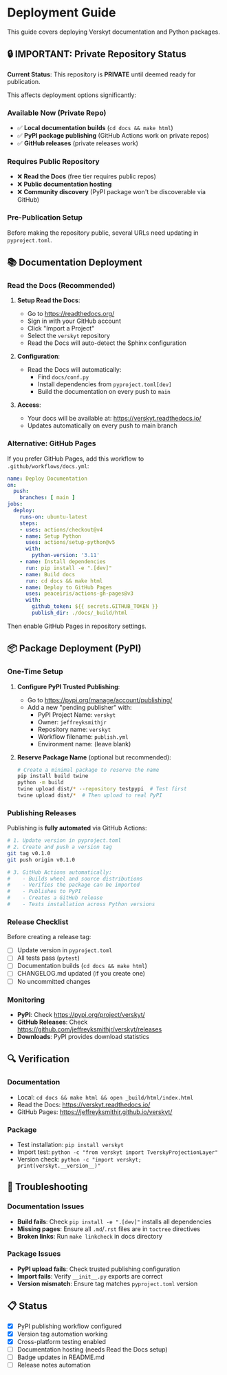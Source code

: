 # Deployment Guide

This guide covers deploying Verskyt documentation and Python packages.

## 🔒 **IMPORTANT: Private Repository Status**

**Current Status**: This repository is **PRIVATE** until deemed ready for publication.

This affects deployment options significantly:

### Available Now (Private Repo)
- ✅ **Local documentation builds** (`cd docs && make html`)
- ✅ **PyPI package publishing** (GitHub Actions work on private repos)
- ✅ **GitHub releases** (private releases work)

### Requires Public Repository
- ❌ **Read the Docs** (free tier requires public repos)
- ❌ **Public documentation hosting** 
- ❌ **Community discovery** (PyPI package won't be discoverable via GitHub)

### Pre-Publication Setup
Before making the repository public, several URLs need updating in `pyproject.toml`.

## 📚 Documentation Deployment

### Read the Docs (Recommended)

1. **Setup Read the Docs**:
   - Go to https://readthedocs.org/
   - Sign in with your GitHub account
   - Click "Import a Project"
   - Select the `verskyt` repository
   - Read the Docs will auto-detect the Sphinx configuration

2. **Configuration**:
   - Read the Docs will automatically:
     - Find `docs/conf.py`
     - Install dependencies from `pyproject.toml[dev]`
     - Build the documentation on every push to `main`
   
3. **Access**:
   - Your docs will be available at: https://verskyt.readthedocs.io/
   - Updates automatically on every push to main branch

### Alternative: GitHub Pages

If you prefer GitHub Pages, add this workflow to `.github/workflows/docs.yml`:

```yaml
name: Deploy Documentation
on:
  push:
    branches: [ main ]
jobs:
  deploy:
    runs-on: ubuntu-latest
    steps:
    - uses: actions/checkout@v4
    - name: Setup Python
      uses: actions/setup-python@v5
      with:
        python-version: '3.11'
    - name: Install dependencies
      run: pip install -e ".[dev]"
    - name: Build docs
      run: cd docs && make html
    - name: Deploy to GitHub Pages
      uses: peaceiris/actions-gh-pages@v3
      with:
        github_token: ${{ secrets.GITHUB_TOKEN }}
        publish_dir: ./docs/_build/html
```

Then enable GitHub Pages in repository settings.

## 📦 Package Deployment (PyPI)

### One-Time Setup

1. **Configure PyPI Trusted Publishing**:
   - Go to https://pypi.org/manage/account/publishing/
   - Add a new "pending publisher" with:
     - PyPI Project Name: `verskyt`
     - Owner: `jeffreyksmithjr`
     - Repository name: `verskyt`
     - Workflow filename: `publish.yml`
     - Environment name: (leave blank)

2. **Reserve Package Name** (optional but recommended):
   ```bash
   # Create a minimal package to reserve the name
   pip install build twine
   python -m build
   twine upload dist/* --repository testpypi  # Test first
   twine upload dist/*  # Then upload to real PyPI
   ```

### Publishing Releases

Publishing is **fully automated** via GitHub Actions:

```bash
# 1. Update version in pyproject.toml
# 2. Create and push a version tag
git tag v0.1.0
git push origin v0.1.0

# 3. GitHub Actions automatically:
#    - Builds wheel and source distributions
#    - Verifies the package can be imported
#    - Publishes to PyPI
#    - Creates a GitHub release
#    - Tests installation across Python versions
```

### Release Checklist

Before creating a release tag:

- [ ] Update version in `pyproject.toml`
- [ ] All tests pass (`pytest`)
- [ ] Documentation builds (`cd docs && make html`)
- [ ] CHANGELOG.md updated (if you create one)
- [ ] No uncommitted changes

### Monitoring

- **PyPI**: Check https://pypi.org/project/verskyt/
- **GitHub Releases**: Check https://github.com/jeffreyksmithjr/verskyt/releases
- **Downloads**: PyPI provides download statistics

## 🔍 Verification

### Documentation
- Local: `cd docs && make html && open _build/html/index.html`
- Read the Docs: https://verskyt.readthedocs.io/
- GitHub Pages: https://jeffreyksmithjr.github.io/verskyt/

### Package
- Test installation: `pip install verskyt`
- Import test: `python -c "from verskyt import TverskyProjectionLayer"`
- Version check: `python -c "import verskyt; print(verskyt.__version__)"`

## 🚨 Troubleshooting

### Documentation Issues
- **Build fails**: Check `pip install -e ".[dev]"` installs all dependencies
- **Missing pages**: Ensure all `.md`/`.rst` files are in `toctree` directives
- **Broken links**: Run `make linkcheck` in docs directory

### Package Issues  
- **PyPI upload fails**: Check trusted publishing configuration
- **Import fails**: Verify `__init__.py` exports are correct
- **Version mismatch**: Ensure tag matches `pyproject.toml` version

## 📋 Status

- [x] PyPI publishing workflow configured
- [x] Version tag automation working
- [x] Cross-platform testing enabled
- [ ] Documentation hosting (needs Read the Docs setup)
- [ ] Badge updates in README.md
- [ ] Release notes automation